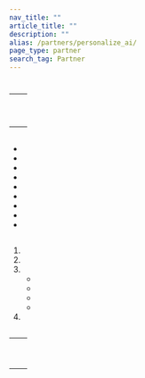 ```yaml
---
nav_title: ""
article_title: ""
description: ""
alias: /partners/personalize_ai/
page_type: partner
search_tag: Partner
---
```


# 

>  



## 

|  |  |
| ----------- | ----------- |
|  |  |
|  |  <br><br> |
|  |   |


## 

* 
* 
* 
* 
* 
* 
*  
* 
* 

## 

### 

1. 
2.  
3. 
    *   
    *    
    *  
    *  
4. 



## 

  

    



|  |  |
| ----------- | ------------- | 
|  |  |
|  |  |
|  |   |
|  |  |
|  |  |
|  |  |
|  |  |
|  |  |
|  |  |



